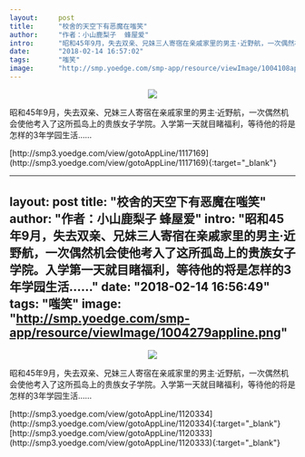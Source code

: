 ```yaml
---
layout:     post
title:      "校舍的天空下有恶魔在嗤笑"
author:     "作者：小山鹿梨子  蜂屋爱"
intro:      "昭和45年9月，失去双亲、兄妹三人寄宿在亲戚家里的男主·近野航，一次偶然机会使他考入了这所孤岛上的贵族女子学院。入学第一天就目睹福利，等待他的将是怎样的3年学园生活……"
date:       "2018-02-14 16:57:02"
tags:       "嗤笑"
image:      "http://smp.yoedge.com/smp-app/resource/viewImage/1004108appline.png"
---
```

<div style="text-align: center">
<p><img src="http://smp.yoedge.com/smp-app/resource/viewImage/1004108appline.png"/></p>
</div>
<p class="post-meta">
<span>昭和45年9月，失去双亲、兄妹三人寄宿在亲戚家里的男主·近野航，一次偶然机会使他考入了这所孤岛上的贵族女子学院。入学第一天就目睹福利，等待他的将是怎样的3年学园生活……</span>
</p>
[http://smp3.yoedge.com/view/gotoAppLine/1117169](http://smp3.yoedge.com/view/gotoAppLine/1117169){:target="_blank"}


---
layout:     post
title:      "校舍的天空下有恶魔在嗤笑"
author:     "作者：小山鹿梨子  蜂屋爱"
intro:      "昭和45年9月，失去双亲、兄妹三人寄宿在亲戚家里的男主·近野航，一次偶然机会使他考入了这所孤岛上的贵族女子学院。入学第一天就目睹福利，等待他的将是怎样的3年学园生活……"
date:       "2018-02-14 16:56:49"
tags:       "嗤笑"
image:      "http://smp.yoedge.com/smp-app/resource/viewImage/1004279appline.png"
---
<div style="text-align: center">
<p><img src="http://smp.yoedge.com/smp-app/resource/viewImage/1004279appline.png"/></p>
</div>
<p class="post-meta">
<span>昭和45年9月，失去双亲、兄妹三人寄宿在亲戚家里的男主·近野航，一次偶然机会使他考入了这所孤岛上的贵族女子学院。入学第一天就目睹福利，等待他的将是怎样的3年学园生活……</span>
</p>
[http://smp3.yoedge.com/view/gotoAppLine/1120334](http://smp3.yoedge.com/view/gotoAppLine/1120334){:target="_blank"}
[http://smp3.yoedge.com/view/gotoAppLine/1120333](http://smp3.yoedge.com/view/gotoAppLine/1120333){:target="_blank"}


